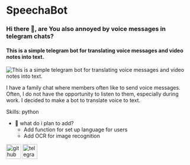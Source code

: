 # SpeechaBot
### Hi there 👋, are You also annoyed by voice messages in telegram chats?
#### This is a simple telegram bot for translating voice messages and video notes into text.
![This is a simple telegram bot for translating voice messages and video notes into text.](https://github.com/petrovps/SpeechaBot/blob/main/SpeechaBotLogo.jpg)

I have a family chat where members often like to send voice messages. Often, I do not have the opportunity to listen to them, especially during work. I decided to make a bot to translate voice to text. 

Skills: python

- 🔭 what do i plan to add?
  -   Add function for set up language for users      
  -   Add OCR for image recognition 


[<img src='https://cdn.jsdelivr.net/npm/simple-icons@3.0.1/icons/github.svg' alt='github' height='40'>](https://github.com/petrovps)  [<img src='https://cdn.jsdelivr.net/npm/simple-icons@3.0.1/icons/telegram.svg' alt='telegram' height='40'>](https://t.me/SpeechaBot)  


